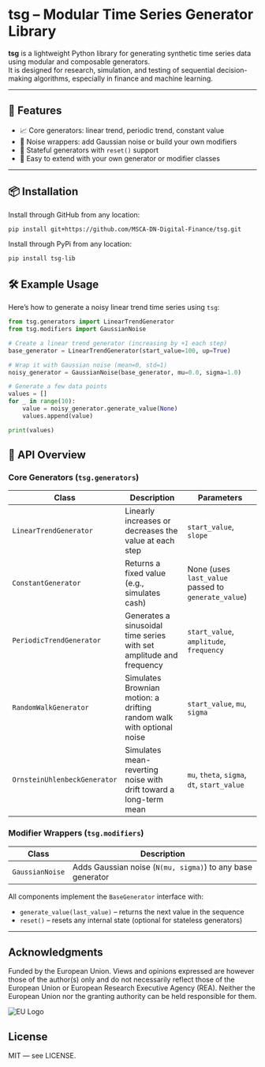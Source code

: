 # tsg – Modular Time Series Generator Library

**tsg** is a lightweight Python library for generating synthetic time series data using modular and composable generators.  
It is designed for research, simulation, and testing of sequential decision-making algorithms, especially in finance and machine learning.

---

## 🚀 Features

- 📈 Core generators: linear trend, periodic trend, constant value
- 🎲 Noise wrappers: add Gaussian noise or build your own modifiers
- 🔁 Stateful generators with `reset()` support
- 🧱 Easy to extend with your own generator or modifier classes

---

## 📦 Installation


Install through GitHub from any location:

```bash
pip install git+https://github.com/MSCA-DN-Digital-Finance/tsg.git
```

Install through PyPi from any location:

```bash
pip install tsg-lib
```


## 🛠️ Example Usage

Here’s how to generate a noisy linear trend time series using `tsg`:

```python
from tsg.generators import LinearTrendGenerator
from tsg.modifiers import GaussianNoise

# Create a linear trend generator (increasing by +1 each step)
base_generator = LinearTrendGenerator(start_value=100, up=True)

# Wrap it with Gaussian noise (mean=0, std=1)
noisy_generator = GaussianNoise(base_generator, mu=0.0, sigma=1.0)

# Generate a few data points
values = []
for _ in range(10):
    value = noisy_generator.generate_value(None)
    values.append(value)

print(values)
```

## 🧠 API Overview

### Core Generators (`tsg.generators`)

| Class                    | Description                                              | Parameters                                                                 |
|--------------------------|----------------------------------------------------------|----------------------------------------------------------------------------|
| `LinearTrendGenerator`   | Linearly increases or decreases the value at each step   | `start_value`, `slope`                                                     |
| `ConstantGenerator`      | Returns a fixed value (e.g., simulates cash)             | None (uses `last_value` passed to `generate_value`)                        |
| `PeriodicTrendGenerator` | Generates a sinusoidal time series with set amplitude and frequency | `start_value`, `amplitude`, `frequency`                          |
| `RandomWalkGenerator`    | Simulates Brownian motion: a drifting random walk with optional noise | `start_value`, `mu`, `sigma`                                      |
| `OrnsteinUhlenbeckGenerator` | Simulates mean-reverting noise with drift toward a long-term mean | `mu`, `theta`, `sigma`, `dt`, `start_value`                    |


### Modifier Wrappers (`tsg.modifiers`)

| Class          | Description                                                  |
|----------------|--------------------------------------------------------------|
| `GaussianNoise`| Adds Gaussian noise (`N(mu, sigma)`) to any base generator   |

All components implement the `BaseGenerator` interface with:

- `generate_value(last_value)` – returns the next value in the sequence
- `reset()` – resets any internal state (optional for stateless generators)


---

## Acknowledgments

Funded by the European Union. Views and opinions expressed are however those of the author(s) only and do not necessarily reflect those of the European Union or European Research Executive Agency (REA). Neither the European Union nor the granting authority can be held responsible for them.

![EU Logo](images/eu_funded_logo.jpg)

## License

MIT — see LICENSE.